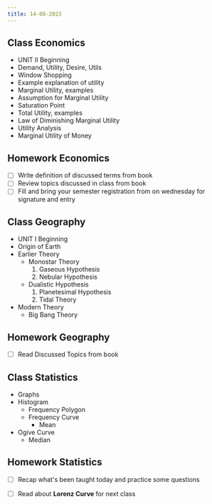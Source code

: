 ```yaml
---
title: 14-08-2023
---
```


## Class Economics
- UNIT II Beginning
- Demand, Utility, Desire, Utils
- Window Shopping
- Example explanation of utility
- Marginal Utility, examples
- Assumption for Marginal Utility
- Saturation Point
- Total Utility, examples
- Law of Diminishing Marginal Utility
- Utility Analysis
- Marginal Utility of Money


## Homework Economics
- [ ] Write definition of discussed terms from book
- [ ] Review topics discussed in class from book
- [ ] Fill and bring your semester registration from on wednesday for signature and entry

## Class Geography
- UNIT I Beginning
- Origin of Earth
- Earlier Theory
	- Monostar Theory
		1. Gaseous Hypothesis
		2. Nebular Hypothesis
	- Dualistic Hypothesis
		1. Planetesimal Hypothesis
		2. Tidal Theory
- Modern Theory
	- Big Bang Theory


## Homework Geography
- [ ] Read Discussed Topics from book


## Class Statistics
- Graphs
- Histogram
	- Frequency Polygon 
	- Frequency Curve
		- Mean
- Ogive Curve
	- Median


## Homework Statistics
- [ ] Recap what's been taught today and practice some questions
- [ ] Read about **Lorenz Curve** for next class



